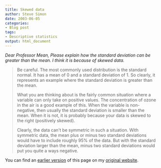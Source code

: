 ```yaml
---
title: Skewed data
author: Steve Simon
date: 2003-06-05
categories:
- Blog post
tags:
- Descriptive statistics
output: html_document
---
```

*Dear Professor Mean, Please explain how the standard deviation can be
greater than the mean. I think it is because of skewed data.*

> Be careful. The most commonly used distribution is the standard
> normal. It has a mean of 0 and a standard deviation of 1. So clearly,
> it represents an example where the standard deviation is greater than
> the mean.
>
> What you are thinking about is the fairly common situation where a
> variable can only take on positive values. The concentration of ozone
> in the air is a good example of this. When the variable is
> non-negative, then usually the standard deviation is smaller than the
> mean. When it is not, it is probably because your data is skewed to
> the right (positively skewed).
>
> Clearly, the data can\'t be symmetric in such a situation. With
> symmetric data, the mean plus or minus two standard deviations would
> have to include roughly 95% of the data. But with the standard
> deviation larger than the mean, minus two standard deviations would
> put you quite a ways negative.

You can find an [earlier version][sim1] of this page on my [original website][sim2].

[sim1]: http://www.pmean.com/03/skew.html
[sim2]: http://www.pmean.com/original_site.html
